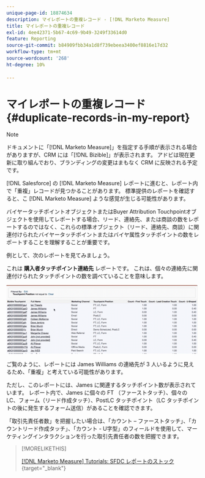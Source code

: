 ```yaml
---
unique-page-id: 18874634
description: マイレポートの重複レコード - [!DNL Marketo Measure]
title: マイレポートの重複レコード
exl-id: 4ee42371-5b67-4c69-9b49-3249f33614d0
feature: Reporting
source-git-commit: b84909fbb34a1d8f739ebeea3400ef8816e17d32
workflow-type: tm+mt
source-wordcount: '268'
ht-degree: 10%

---
```


# マイレポートの重複レコード {#duplicate-records-in-my-report}

>[!NOTE]
>
>ドキュメントに「[!DNL Marketo Measure]」を指定する手順が表示される場合がありますが、CRM には「[!DNL Bizible]」が表示されます。 アドビは現在更新に取り組んでおり、ブランディングの変更はまもなく CRM に反映される予定です。

[!DNL Salesforce] の [!DNL Marketo Measure] レポートに進むと、レポート内で「重複」レコードが見つかることがあります。 標準提供のレポートを確認すると、こ [!DNL Marketo Measure] ような感覚が生じる可能性があります。

バイヤータッチポイントオブジェクトまたはBuyer Attribution Touchpointオブジェクトを使用してレポートする場合、リード、連絡先、または商談の数をレポートするのではなく、これらの標準オブジェクト（リード、連絡先、商談）に関連付けられたバイヤータッチポイントまたはバイヤ属性タッチポイントの数をレポートすることを理解することが重要です。

例として、次のレポートを見てみましょう。

これは **購入者タッチポイント連絡先** レポートです。 これは、個々の連絡先に関連付けられたタッチポイントの数を調べていることを意味します。

![](assets/1.gif)

ご覧のように、レポートには James Williams の連絡先が 3 人いるように見えるため、「重複」と考えている可能性があります。

ただし、このレポートには、James に関連するタッチポイント数が表示されています。 レポート内で、James に個々の FT （ファーストタッチ）、個々の LC、フォーム（リード作成タッチ）、PostLC タッチポイント（LC タッチポイントの後に発生するフォーム送信）があることを確認できます。

「取引先責任者数」を把握したい場合は、「カウント – ファーストタッチ」、「カウントリード作成タッチ」、「カウント - U字型」のフィールドを使用して、マーケティングインタラクションを行った取引先責任者の数を把握できます。

>[!MORELIKETHIS]
>
>[[!DNL Marketo Measure] Tutorials: SFDC レポートのストック ](https://experienceleague.adobe.com/en/docs/marketo-measure-learn/tutorials/onboarding/marketo-measure-102/stock-salesforce-reports){target="_blank"}
